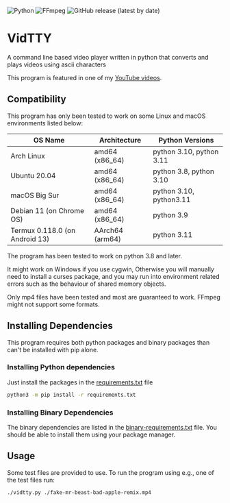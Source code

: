 ![Python](https://img.shields.io/badge/-Python-14354C?style=for-the-badge&logo=python&logoColor=FFD43B)
![FFmpeg](https://img.shields.io/badge/-FFmpeg-4d853a?style=for-the-badge&logo=ffmpeg)
![GitHub release (latest by date)](https://img.shields.io/github/v/release/Revnoplex/vidtty?style=for-the-badge&logo=github)
# VidTTY
A command line based video player written in python that converts and plays videos using ascii characters

This program is featured in one of my [YouTube videos](https://www.youtube.com/watch?v=OSnveMc77ss).

## Compatibility
This program has only been tested to work on some Linux and macOS environments listed below:

| OS Name                        | Architecture    | Python Versions          |
|--------------------------------|-----------------|--------------------------|
| Arch Linux                     | amd64 (x86_64)  | python 3.10, python 3.11 |
| Ubuntu 20.04                   | amd64 (x86_64)  | python 3.8, python 3.10  |
| macOS Big Sur                  | amd64 (x86_64)  | python 3.10, python3.11  |
| Debian 11 (on Chrome OS)       | amd64 (x86_64)  | python 3.9               |
| Termux 0.118.0 (on Android 13) | AArch64 (arm64) | python 3.11              |


The program has been tested to work on python 3.8 and later.

It might work on Windows if you use cygwin, Otherwise you will manually need to install a curses package, and you may run into environment related errors such as the behaviour of shared memory objects.

Only mp4 files have been tested and most are guaranteed to work. FFmpeg might not support some formats.


## Installing Dependencies
This program requires both python packages and binary packages than can't be installed with pip alone.

### Installing Python dependencies
Just install the packages in the [requirements.txt](./requirements.txt) file
```sh
python3 -m pip install -r requirements.txt
```

### Installing Binary Dependencies
The binary dependencies are listed in the [binary-requirements.txt](./binary-requirements.txt) file. You should be able to install them using your package manager.

## Usage
Some test files are provided to use. To run the program using e.g., one of the test files run:
```sh
./vidtty.py ./fake-mr-beast-bad-apple-remix.mp4
```

